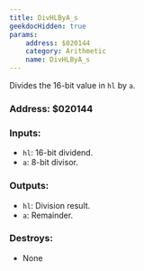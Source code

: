 ```yaml
---
title: DivHLByA_s
geekdocHidden: true
params:
    address: $020144
    category: Arithmetic
    name: DivHLByA_s
---
```


Divides the 16-bit value in `hl` by `a`.

### Address: $020144

### Inputs:
* `hl`: 16-bit dividend.
* `a`: 8-bit divisor.

### Outputs:
* `hl`: Division result.
* `a`: Remainder.

### Destroys:
* None
